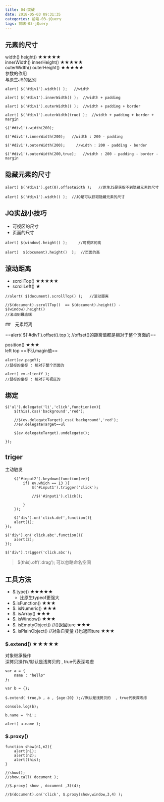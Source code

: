 ```yaml
---
title: 04-突破
date: 2018-05-03 09:31:35
categories: 前端-03-jQuery
tags: 前端-03-jQuery
---
```

## 元素的尺寸

width()    height()                           ★★★★★  
innerWidth()  innerHeight()           ★★★★★  
outerWidth()  outerHeight()           ★★★★★  
参数的作用  
与原生JS的区别  

```
alert( $('#div1').width() );   //width
	
alert( $('#div1').innerWidth() );  //width + padding 
	
alert( $('#div1').outerWidth() );  //width + padding + border
	
alert( $('#div1').outerWidth(true) );  //width + padding + border + margin
	
$('#div1').width(200);

$('#div1').innerWidth(200);   //width : 200 - padding
	
$('#div1').outerWidth(200);     //width : 200 - padding - border
	
$('#div1').outerWidth(200,true);   //width : 200 - padding - border - margin
```

## 隐藏元素的尺寸

    alert( $('#div1').get(0).offsetWidth );   //原生JS是获取不到隐藏元素的尺寸
	
	alert( $('#div1').width() );  //JQ是可以获取隐藏元素的尺寸
	
## JQ实战小技巧

- 可视区的尺寸
- 页面的尺寸

```
alert( $(window).height() );     //可视区的高
	
alert(  $(document).height()  );  //页面的高
```

## 滚动距离

- scrollTop()               ★★★★★   
- scrollLeft()               ★


```
//alert( $(document).scrollTop() );   //滚动距离
		
//$(document).scrollTop()  == $(document).height() - $(window).height()  
//滚动到最底端
```

##　元素距离

==alert( $('#div1').offset().top );   //offset()的距离值都是相对于整个页面的==

position()                 ★★★  
left   top
==不认magin值==


```
alert(ev.pageY);   
//鼠标的坐标 : 相对于整个页面的
		
alert( ev.clientY );  
//鼠标的坐标 : 相对于可视区的
```

## 绑定


```
$('ul').delegate('li','click',function(ev){
	$(this).css('background','red');
		
	//$(ev.delegateTarget).css('background','red'); 
	//ev.delegateTarget==ul
		
	$(ev.delegateTarget).undelegate();
		
});
```

## triger

主动触发
```
	$('#input2').keydown(function(ev){
		if( ev.which == 13 ){
			$('#input1').trigger('click');
			
			//$('#input1').click();
			
		}
	});
```

```
	$('div').on('click.def',function(){
	alert(1);
});

$('div').on('click.abc',function(){
	alert(2);
});

$('div').trigger('click.abc');
```
> $(this).off('.drag'); 
> 可以忽略命名空间

## 工具方法

- $.type()                         ★★★★★
    - 比原生typeof更强大
- $.isFunction()                ★★★
- $. isNumeric()               ★★★
- $. isArray()                    ★★★
- $. isWindow()                ★★★
- $. isEmptyObject() //{}返回ture       ★★★
- $. isPlainObject()  //对象自变量 {}也返回ture          ★★★

### $.extend()                  ★★★★★
对象继承操作  
深拷贝操作//默认是浅拷贝的  , true代表深考虑

```
var a = {
    name : "hello"
};

var b = {};

$.extend( true,b , a , {age:20} );//默认是浅拷贝的  , true代表深考虑

console.log(b);

b.name = 'hi';

alert( a.name );

```

### $.proxy()  


```
function show(n1,n2){
	alert(n1);
	alert(n2);
	alert(this);
}

//show();  
//show.call( document );

//$.proxy( show , document ,3)(4);

//$(document).on('click', $.proxy(show,window,3,4) );
```

